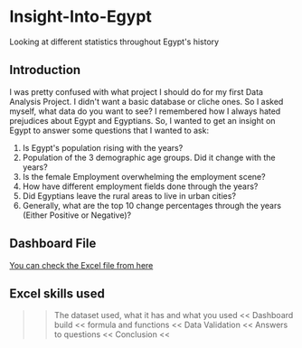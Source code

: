 # Insight-Into-Egypt
 Looking at different statistics throughout Egypt's history
## Introduction
I was pretty confused with what project I should do for my first Data Analysis Project. I didn't want a basic database or cliche ones. So I asked myself, what data do you want to see? I remembered how I always hated prejudices about Egypt and Egyptians. So, I wanted to get an insight on Egypt to answer some questions that I wanted to ask:
1. Is Egypt's population rising with the years?
2. Population of the 3 demographic age groups. Did it change with the years?
3. Is the female Employment overwhelming the employment scene?
4. How have different employment fields done through the years?
5. Did Egyptians leave the rural areas to live in urban cities?
6. Generally, what are the top 10 change percentages through the years (Either Positive or Negative)?

## Dashboard File
[You can check the Excel file from here](Project) 

## Excel skills used 

  >> The dataset used, what it has and what you used <<
>> Dashboard build <<
>> formula and functions <<
>> Data Validation <<
>> Answers to questions <<
>> Conclusion <<
